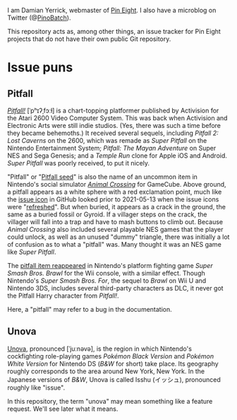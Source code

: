 I am Damian Yerrick, webmaster of [Pin Eight]. I also have a microblog on Twitter (@[PinoBatch]).

This repository acts as, among other things, an issue tracker for Pin Eight projects that do not have their own public Git repository.

[Pin Eight]: https://pineight.com/
[PinoBatch]: https://twitter.com/PinoBatch

Issue puns
====

Pitfall
----
_[Pitfall!]_ [ˈpʰɪʔˌfɔːɫ] is a chart-topping platformer published by Activision for the Atari 2600 Video Computer System.
This was back when Activision and Electronic Arts were still indie studios.
(Yes, there was such a time before they became behemoths.)
It received several sequels, including _Pitfall 2: Lost Caverns_ on the 2600, which was remade as _Super Pitfall_ on the Nintendo Entertainment System; _Pitfall: The Mayan Adventure_ on Super NES and Sega Genesis; and a _Temple Run_ clone for Apple iOS and Android.
_Super Pitfall_ was poorly received, to put it nicely.

"Pitfall" or "[Pitfall seed]" is also the name of an uncommon item in Nintendo's social simulator _[Animal Crossing]_ for GameCube.
Above ground, a pitfall appears as a white sphere with a red exclamation point, much like the [issue icon] in GitHub looked prior to 2021-05-13 when the issue icons were "[refreshed]".
But when buried, it appears as a crack in the ground, the same as a buried fossil or Gyroid.
If a villager steps on the crack, the villager will fall into a trap and have to mash buttons to climb out.
Because _Animal Crossing_ also included several playable NES games that the player could unlock, as well as an unused "dummy" triangle, there was initially a lot of confusion as to what a "pitfall" was.
Many thought it was an NES game like _Super Pitfall_.

The [pitfall item reappeared][Brawl pitfall] in Nintendo's platform fighting game _Super Smash Bros. Brawl_ for the Wii console, with a similar effect.
Though Nintendo's _Super Smash Bros. For_, the sequel to _Brawl_ on Wii U and Nintendo 3DS, includes several third-party characters as DLC, it never got the Pitfall Harry character from _Pitfall!_.

Here, a "pitfall" may refer to a bug in the documentation.

[Pitfall!]: https://en.wikipedia.org/wiki/Pitfall!
[Pitfall seed]: https://nookipedia.com/wiki/Pitfall_seed
[Animal Crossing]: https://en.wikipedia.org/wiki/Animal_Crossing_%28video_game%29
[issue icon]: https://primer.style/octicons/issue-opened-16
[refreshed]: https://github.com/primer/octicons/commit/4176539b4b4a2d8f0c23fe95ff3a4c6e219ec773
[Brawl pitfall]: http://www.ssbwiki.com/pitfall

Unova
----
[Unova], pronounced [ˈjuːnəvə], is the region in which Nintendo's cockfighting role-playing games _Pokémon Black Version_ and _Pokémon White Version_ for Nintendo DS (_B&W_ for short) take place.
Its geography roughly corresponds to the area around New York, New York.
In the Japanese versions of _B&W_, Unova is called Isshu (イッシュ), pronounced roughly like "issue".

In this repository, the term "unova" may mean something like a feature request.
We'll see later what it means.

[Unova]: http://bulbapedia.bulbagarden.net/wiki/Unova
